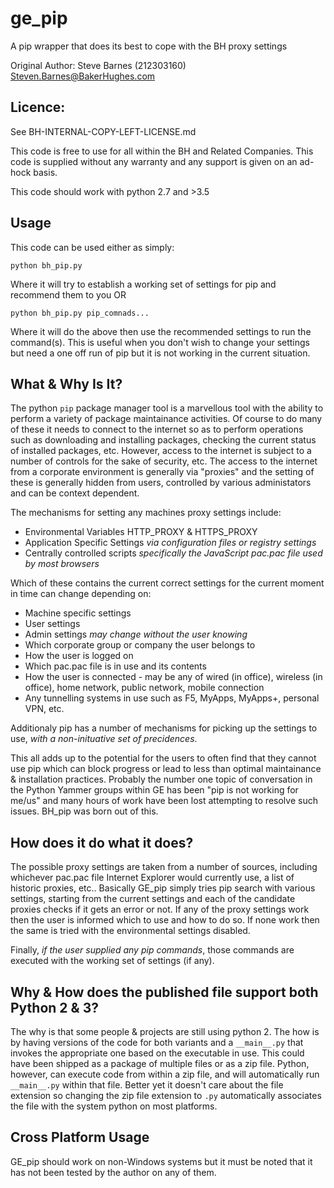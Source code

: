 # ge_pip
A pip wrapper that does its best to cope with the BH proxy settings

Original Author: Steve Barnes (212303160) Steven.Barnes@BakerHughes.com 

## Licence: 
See BH-INTERNAL-COPY-LEFT-LICENSE.md

This code is free to use for all within the BH and Related Companies.
This code is supplied without any warranty and any support is given on an ad-hock basis.

This code should work with python 2.7 and >3.5

## Usage
This code can be used either as simply:

    python bh_pip.py

Where it will try to establish a working set of settings for pip and recommend them to you OR

    python bh_pip.py pip_comnads...

Where it will do the above then use the recommended settings to run the command(s). This is
useful when you don't wish to change your settings but need a one off run of pip but it is 
not working in the current situation.

## What & Why Is It?
The python `pip` package manager tool is a marvellous tool with the ability to perform a variety of
package maintainance activities. Of course to do many of these it needs to connect to the internet
so as to perform operations such as downloading and installing packages, checking the current status
of installed packages, etc. However, access to the internet is subject to a number of controls for
the sake of security, etc. The access to the internet from a corporate environment is generally via
"proxies" and the setting of these is generally hidden from users, controlled by various administators
and can be context dependent. 

The mechanisms for setting any machines proxy settings include:

 - Environmental Variables HTTP_PROXY & HTTPS_PROXY
 - Application Specific Settings _via configuration files or registry settings_
 - Centrally controlled scripts _specifically the JavaScript pac.pac file used by most browsers_

Which of these contains the current correct settings for the current moment in time can change depending on:
 - Machine specific settings
 - User settings
 - Admin settings _may change without the user knowing_
 - Which corporate group or company the user belongs to
 - How the user is logged on
 - Which pac.pac file is in use and its contents
 - How the user is connected - may be any of wired (in office), wireless (in office), home network, public network, mobile connection
 - Any tunnelling systems in use such as F5, MyApps, MyApps+, personal VPN, etc.
 
Additionaly pip has a number of mechanisms for picking up the settings to use, _with a non-inituative set of precidences_.

This all adds up to the potential for the users to often find that they cannot use pip which can block progress or lead to less than optimal maintainance & installation practices. Probably the number one topic of conversation in the Python Yammer groups within GE has been "pip is not working for me/us" and many hours of work have been lost attempting to resolve such issues. BH_pip was born out of this.

## How does it do what it does?
The possible proxy settings are taken from a number of sources, including whichever pac.pac file Internet Explorer would currently use, a list of historic proxies, etc..
Basically GE_pip simply tries pip search with various settings, starting from the current settings and each of the candidate proxies checks if it gets an error or not. If any of the proxy settings work then the user is informed which to use and how to do so. If none work then the same is tried with the environmental settings disabled.

Finally, _if the user supplied any pip commands_, those commands are executed with the working set of settings (if  any).

## Why & How does the published file support __both__ Python 2 & 3? 
The why is that some people & projects are still using python 2. The how is by having versions of the code for both variants and a `__main__.py` that invokes the appropriate one based on the executable in use. This could have been shipped as a package of multiple files or as a zip file. Python, however, can execute code from within a zip file, and will automatically run `__main__.py` within that file. Better yet it doesn't care about the file extension so changing the zip file extension to `.py` automatically associates the file with the system python on most platforms.

## Cross Platform Usage
GE_pip should work on non-Windows systems but it must be noted that it has not been tested by the author on any of them.
